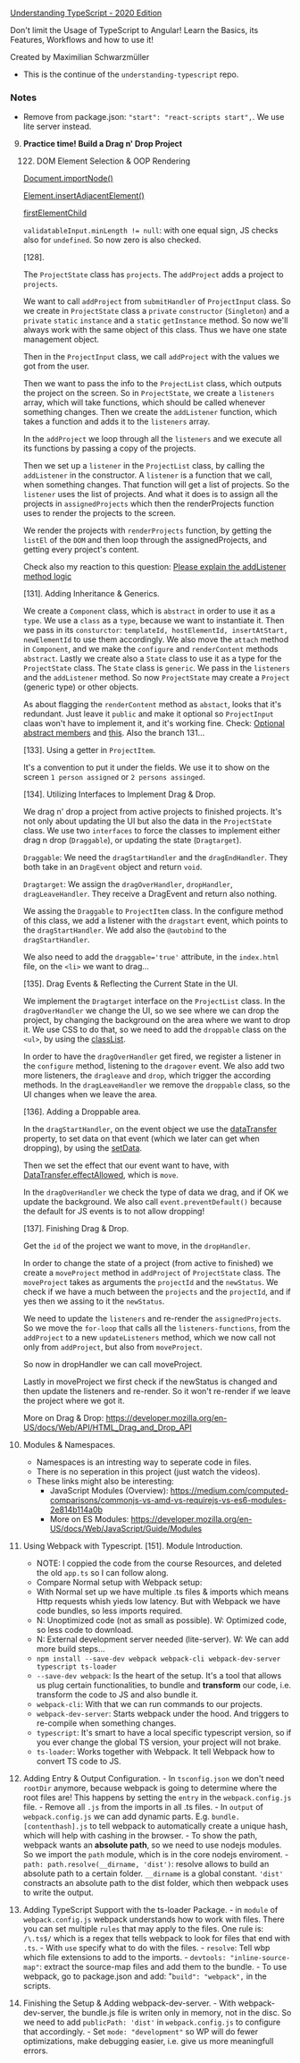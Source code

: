 [Understanding TypeScript - 2020 Edition](https://www.udemy.com/course/understanding-typescript/)

Don't limit the Usage of TypeScript to Angular! Learn the Basics, its Features, Workflows and how to use it!

Created by Maximilian Schwarzmüller

- This is the continue of the `understanding-typescript` repo.

### Notes

- Remove from package.json: `"start": "react-scripts start",`. We use lite server instead.

9. **Practice time! Build a Drag n' Drop Project**

    122. DOM Element Selection & OOP Rendering

    [Document.importNode()](https://developer.mozilla.org/en-US/docs/Web/API/Document/importNode)

    [Element.insertAdjacentElement()](https://www.w3schools.com/jsref/met_node_insertadjacentelement.asp)

    [firstElementChild](https://www.w3schools.com/jsref/prop_element_firstelementchild.asp)

    `validatableInput.minLength != null`: with one equal sign, JS checks also for `undefined`. So now zero is also checked.
    
    [128]. 
    
    The `ProjectState` class has `projects`. The `addProject` adds a project to `projects`. 

    We want to call `addProject` from `submitHandler` of `ProjectInput` class. So we create in `ProjectState` class a `private` `constructor` (`Singleton`) and a `private` `static` `instance` and a `static` `getInstance` method. So now we'll always work with the same object of this class. Thus we have one state management object.

    Then in the `ProjectInput` class, we call `addProject` with the values we got from the user. 

    Then we want to pass the info to the `ProjectList` class, which outputs the project on the screen. So in `ProjectState`, we create a `listeners` array, which will take functions, which should be called whenever something changes. Then we create the `addListener` function, which takes a function and adds it to the `listeners` array.  

    In the `addProject` we loop through all the `listeners` and we execute all its functions by passing a copy of the projects.  

    Then we set up a `listener` in the `ProjectList` class, by calling the `addListener` in the constructor. A `listener` is a function that we call, when something changes. That function will get a list of projects. So the `listener` uses the list of projects. And what it does is to assign all the projects in `assignedProjects` which then the renderProjects function uses to render the projects to the screen. 

    We render the projects with `renderProjects` function, by getting the `listEl` of the `DOM` and then loop through the assignedProjects, and getting every project's content.

    Check also my reaction to this question: [Please explain the addListener method logic](https://www.udemy.com/course/understanding-typescript/learn/lecture/16935820#questions/10231684)

    [131]. Adding Inheritance & Generics.

    We create a `Component` class, which is `abstract` in order to use it as a `type`. We use a `class` as a `type`, because we want to instantiate it. Then we pass in its `consturctor`: `templateId, hostElementId, insertAtStart, newElementId` to use them accordingly. We also move the `attach` method in `Component`, and we make the `configure` and `renderContent` methods `abstract`. Lastly we create also a `State` class to use it as a type for the `ProjectState` class. The `State` class is `generic`. We pass in the `listeners` and the `addListener` method. So now `ProjectState` may create a `Project` (generic type) or other objects.

    As about flagging the `renderContent` method as `abstact`, looks that it's redundant. Just leave it `public` and make it optional so `ProjectInput` claas won't have to implement it, and it's working fine. Check: [Optional abstract members](https://github.com/microsoft/TypeScript/issues/6413) and [this](https://www.udemy.com/course/understanding-typescript/learn/lecture/16935850#questions/12474016). Also the branch 131...

    [133]. Using a getter in `ProjectItem`. 

    It's a convention to put it under the fields. We use it to show on the screen `1 person assigned` or `2 persons assinged`.
    
    [134]. Utilizing Interfaces to Implement Drag & Drop. 

    We drag n' drop a project from active projects to finished projects. It's not only about updating the UI but also the data in the `ProjectState` class. We use two `interfaces` to force the classes to implement either drag n drop (`Draggable`), or updating the state (`Dragtarget`). 

    `Draggable`: We need the `dragStartHandler` and the `dragEndHandler`. They both take in an `DragEvent` object and return `void`.

     `Dragtarget`: We assign the `dragOverHandler`, `dropHandler`, `dragLeaveHandler`. They receive a DragEvent and return also nothing.

     We assing the `Draggable` to `ProjectItem` class. In the configure method of this class, we add a listener with the `dragstart` event, which points to the `dragStartHandler`. We add also the `@autobind` to the `dragStartHandler`.

     We also need to add the `draggable='true'` attribute, in the `index.html` file, on the `<li>` we want to drag...

    [135]. Drag Events & Reflecting the Current State in the UI.

     We implement the `Dragtarget` interface on the `ProjectList` class. In the `dragOverHandler` we change the UI, so we see where we can drop the project, by changing the background on the area where we want to drop it. We use CSS to do that, so we need to add the `droppable` class on the `<ul>`, by using the [classList](https://developer.mozilla.org/eUS/docs/Web/API/Element/classList). 

    In order to have the `dragOverHandler` get fired, we register a listener in the `configure` method, listening to the `dragover` event. We also add two more listeners, the `dragleave` and `drop`, which trigger the according methods. In the `dragLeaveHandler` we remove the `droppable` class, so the UI changes when we leave the area.

    [136]. Adding a Droppable area.

    In the `dragStartHandler`, on the event object we use the [dataTransfer](https://developer.mozilla.org/en-US/docs/Web/API/DataTransfer) property, to set data on that event (which we later can get when dropping), by using the [setData](https://developer.mozilla.org/en-US/docs/Web/API/DataTransfer/setData). 

    Then we set the effect that our event want to have, with [DataTransfer.effectAllowed](https://developer.mozilla.org/en-US/docs/Web/API/DataTransfer/effectAllowed), which is `move`.

    In the `dragOverHandler` we check the type of data we drag, and if OK we update the background. We also call `event.preventDefault()` because the default for JS events is to not allow dropping! 

    [137]. Finishing Drag & Drop.

    Get the `id` of the project we want to move, in the `dropHandler`. 

    In order to change the state of a project (from active to finished) we create a `moveProject` method in `addProject` of `ProjectState` class. The `moveProject` takes as arguments the `projectId` and the `newStatus`. We check if we have a much between the `projects` and the `projectId`, and if yes then we assing to it the `newStatus`.

    We need to update the `listeners` and re-render the `assignedProjects`. So we move the `for-loop` that calls all the `listeners-functions`, from the `addProject` to a new `updateListeners` method, which we now call not only from `addProject`, but also from `moveProject`.

    So now in dropHandler we can call moveProject.

    Lastly in moveProject we first check if the newStatus is changed and then update the listeners and re-render. So it won't re-render if we leave the project where we got it. 

    More on Drag & Drop: https://developer.mozilla.org/en-US/docs/Web/API/HTML_Drag_and_Drop_API

10. Modules & Namespaces.
    - Namespaces is an intresting way to seperate code in files. 
    - There is no seperation in this project (just watch the videos).
    - These links might also be interesting:
        - JavaScript Modules (Overview): https://medium.com/computed-comparisons/commonjs-vs-amd-vs-requirejs-vs-es6-modules-2e814b114a0b
        - More on ES Modules: https://developer.mozilla.org/en-US/docs/Web/JavaScript/Guide/Modules
11. Using Webpack with Typescript.
[151]. Module Introduction.
    - NOTE: I coppied the code from the course Resources, and deleted the old `app.ts` so I can follow along.
    - Compare Normal setup with Webpack setup:
    - With Normal set up we have multiple .ts files & imports which means Http requests whish yieds low latency. But with Webpack we have code bundles, so less imports required.
    - N: Unoptimized code (not as small as possible). W: Optimized code, so less code to download.
    - N: External development server needed (lite-server). W: We can add more build steps... 
    - `npm install --save-dev webpack webpack-cli webpack-dev-server typescript ts-loader`
    - `--save-dev webpack`: Is the heart of the setup. It's a tool that allows us plug certain functionalities, to bundle and **transform** our code, i.e. transform the code to JS and also bundle it.
    - `webpack-cli`: With that we can run commands to our projects.
    - `webpack-dev-server`: Starts webpack under the hood. And triggers to re-compile when something changes.
    - `typescript`: It's smart to have a local specific typescript version, so if you ever change the global TS version, your project will not brake. 
    -  `ts-loader`: Works together with Webpack. It tell Webpack how to convert TS code to JS.
154. Adding Entry & Output Configuration.
    - In `tsconfig.json` we don't need `rootDir` anymore, because webpack is going to determine where the root files are! This happens by setting the `entry` in the `webpack.config.js` file.
    - Remove all `.js` from the imports in all .ts files.
    - In `output` of `webpack.config.js` we can add dynamic parts. E.g. `bundle.[contenthash].js` to tell webpack to automatically create a unique hash, which will help with cashing in the browser. 
    - To show the path, webpack wants an **absolute path**, so we need to use nodejs modules. So we import the `path` module, which is in the core nodejs enviroment.
    - `path: path.resolve(__dirname, 'dist')`: resolve allows to build an absolute path to a certain folder. `__dirname` is a global constant. `'dist'` constracts an absolute path to the dist folder, which then webpack uses to write the output.
155. Adding TypeScript Support with the ts-loader Package.
    - in `module` of `webpack.config.js` webpack understands how to work with files. There you can set multiple `rules` that may apply to the files. One rule is: `/\.ts$/` which is a regex that tells webpack to look for files that end with `.ts`.
    - With `use` specify what to do with the files.
    - `resolve`: Tell wbp which file extensions to add to the imports.
    - `devtools: "inline-source-map"`: extract the source-map files and add them to the bundle.
    - To use webpack, go to package.json and add: "`build": "webpack",` in the scripts. 
156. Finishing the Setup & Adding webpack-dev-server.
    - With webpack-dev-server, the bundle.js file is writen only in memory, not in the disc. So we need to add `publicPath: 'dist'` in `webpack.config.js` to configure that accordingly.
    - Set `mode: "development"` so WP will do fewer optimizations, make debugging easier, i.e. give us more meaningfull errors.